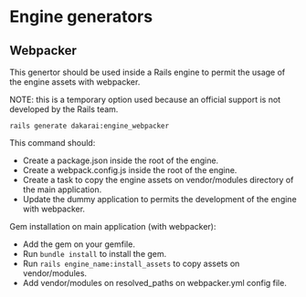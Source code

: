 # Engine generators

## Webpacker

This genertor should be used inside a Rails engine to permit the usage of the engine assets with webpacker.

NOTE: this is a temporary option used because an official support is not developed by the Rails team.

```shell
rails generate dakarai:engine_webpacker
```

This command should:

- Create a package.json inside the root of the engine.
- Create a webpack.config.js inside the root of the engine.
- Create a task to copy the engine assets on vendor/modules directory of the main application.
- Update the dummy application to permits the development of the engine with webpacker.

Gem installation on main application (with webpacker):

- Add the gem on your gemfile.
- Run ```bundle install``` to install the gem.
- Run ```rails engine_name:install_assets``` to copy assets on vendor/modules.
- Add vendor/modules on resolved_paths on webpacker.yml config file.
